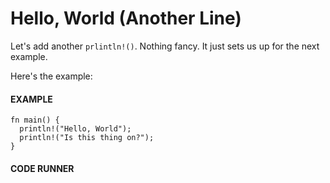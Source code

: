 # Hello, World (Another Line)

Let's add another `prlintln!()`. Nothing
fancy. It just sets us up for the next
example.

Here's the example:

#### EXAMPLE

```rust, noplayground, EXAMPLE1
fn main() {
  println!("Hello, World");
  println!("Is this thing on?");
}
```

#### CODE RUNNER

```rust, editable, CODE1

```
